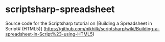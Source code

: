 scriptsharp-spreadsheet
=======================

Source code for the Scriptsharp tutorial on [Building a Spreadsheet in Script# (HTML5)] (https://github.com/nikhilk/scriptsharp/wiki/Building-a-spreadsheet-in-Script%23-using-HTML5)
